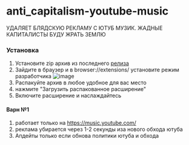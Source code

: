 # anti_capitalism-youtube-music
УДАЛЯЕТ БЛЯДСКУЮ РЕКЛАМУ С ЮТУБ МУЗИК. ЖАДНЫЕ КАПИТАЛИСТЫ БУДУ ЖРАТЬ ЗЕМЛЮ

### Установка 
1. Установите zip архив из последнего [релиза](https://github.com/GeniusofAB/anti_capitalism-youtube-music/releases)
2. Зайдите в браузер и в browser://extensions/ установите режим разработчика ![image](https://github.com/user-attachments/assets/218cc75a-14be-48e7-8bb3-7c5db1d3e562)
3. Распакуйте архив в любое удобное для вас место
4. нажмите "Загрузить распакованное расширение"
5. Включите расширение и наслаждайтесь

#### Варн №1
1. работает только на https://music.youtube.com/
2. реклама убирается через 1-2 секунды иза нового обхода ютуба
3. Апдейты только если обнова политики ютуба и обхода
